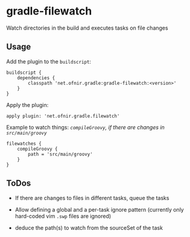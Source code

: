 gradle-filewatch
================

Watch directories in the build and executes tasks on file changes

Usage
-----

Add the plugin to the `buildscript`:
	
	buildscript {
		dependencies {
			classpath 'net.ofnir.gradle:gradle-filewatch:<version>'
		}
	}

Apply the plugin:

	apply plugin: 'net.ofnir.gradle.filewatch'

Example to watch things: *`compileGroovy`, if there are changes in `src/main/groovy`*

	filewatches {
		compileGroovy {
			path = 'src/main/groovy'
		}
	}


ToDos
-----

 - If there are changes to files in different tasks, queue the tasks

 - Allow defining a global and a per-task ignore pattern (currently only
   hard-coded vim `.swp` files are ignored)

 - deduce the path(s) to watch from the sourceSet of the task
